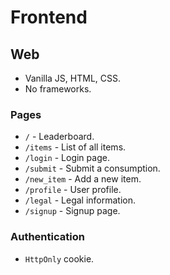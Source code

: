 # Frontend

## Web
* Vanilla JS, HTML, CSS.
* No frameworks.

### Pages
* `/` - Leaderboard.
* `/items` - List of all items.
* `/login` - Login page.
* `/submit` - Submit a consumption.
* `/new_item` - Add a new item.
* `/profile` - User profile.
* `/legal` - Legal information.
* `/signup` - Signup page.

### Authentication
* `HttpOnly` cookie.
